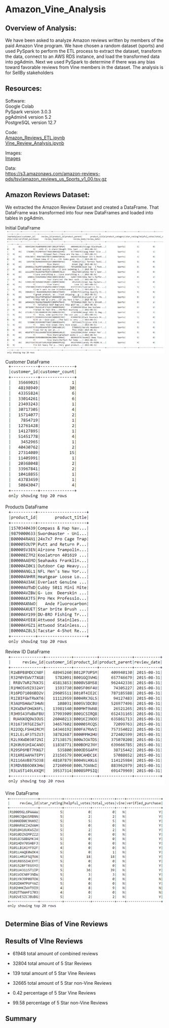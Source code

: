 # Amazon_Vine_Analysis


## Overview of Analysis:

We have been asked to analyze Amazon reviews written by members of the paid Amazon Vine program.  We have chosen a random dataset (sports) and used PySpark to perform the ETL process to extract the dataset, transform the data, connect to an AWS RDS instance, and load the transformed data into pgAdmin. Next we used PySpark to determine if there was any bias toward favorable reviews from Vine members in the dataset. The analysis is for SellBy stakeholders


## Resources:

Software:<br/> 
Google Colab<br/>
PySpark version 3.0.3<br/>
pgAdmin4 version 5.2<br/>
PostgreSQL version 12.7<br/>
 
Code:<br/> 
[Amazon_Reviews_ETL.ipynb](Amazon_Reviews_ETL.ipynb)<br/>
[Vine_Review_Analysis.ipynb](Vine_Review_Analysis.ipynb)<br/>

Images:<br/>
[Images](Images/) <br/>

Data:<br/>
https://s3.amazonaws.com/amazon-reviews-pds/tsv/amazon_reviews_us_Sports_v1_00.tsv.gz <br/>


## Amazon Reviews Dataset:

We extracted the Amazon Review Dataset and created a DataFrame.  That DataFrame was transformed into four new DataFrames and loaded into tables in pgAdmin.

Initial DataFrame <br/>
![dataset.png](Images/dataset.png) <br/>

Customer DataFrame <br/>
![customers_df.png](Images/customers_df.png) <br/>

Products DataFrame <br/>
![products_df.png](Images/products_df.png) <br/>

Review ID DataFrame <br/>
![review_id_df.png](Images/review_id_df.png) <br/>

Vine DataFrame <br/>
![vine_df.png](Images/vine_df.png) <br/>


## Determine Bias of Vine Reviews 




## Results of VIne Reviews

- 61948 total amount of combined reviews<br/>

- 32804 total amount of 5 Star Reviews<br/>

- 139 total amount of 5 Star Vine Reviews<br/>

- 32665 total amount of 5 Star non-Vine Reviews<br/>

- 0.42 percentage of 5 Star Vine Reviews<br/>

- 99.58 percentage of 5 Star non-Vine Reviews<br/>

## Summary

